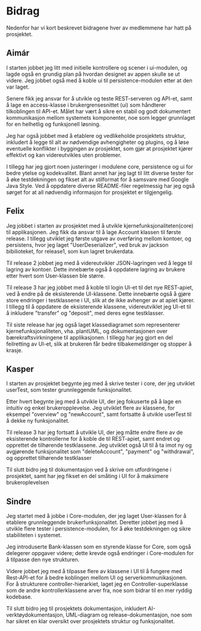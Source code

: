 # Bidrag

Nedenfor har vi kort beskrevet bidragene hver av medlemmene har hatt på prosjektet. 

## Aimár

I starten jobbet jeg litt med initielle kontrollere og scener i ui-modulen, og lagde også en grundig plan på hvordan designet av appen skulle se ut videre. Jeg jobbet også med å koble ui til persistence-modulen etter at den var laget.

Senere fikk jeg ansvar for å utvikle og teste REST-serveren og API-et, samt å lage en access-klasse i brukergrensesnittet (ui) som håndterer tilkoblingen til API-et. Målet har vært å sikre en stabil og godt dokumentert kommunikasjon mellom systemets komponenter, noe som legger grunnlaget for en helhetlig og funksjonell løsning.

Jeg har også jobbet med å etablere og vedlikeholde prosjektets struktur, inkludert å legge til alt av nødvendige avhengigheter og plugins, og å løse eventuelle konflikter i byggingen av prosjektet, som gjør at prosjektet kjører effektivt og kan videreutvikles uten problemer.

I tillegg har jeg gjort noen justeringer i modulene core, persistence og ui for bedre ytelse og kodekvalitet. Blant annet har jeg lagt til litt diverse tester for å øke testdekningen og fikset alt av stilformat for å samsvare med Google Java Style. Ved å oppdatere diverse README-filer regelmessig har jeg også sørget for at all nødvendig informasjon for prosjektet er tilgjengelig.

## Felix
Jeg jobbet i starten av prosjektet med å utvikle kjernefunksjonaliteten(core) til applikasjonen. Jeg fikk da ansvar til å lage Account klassen til første release. I tillegg utviklet jeg første utgave av overføring mellom kontoer, og persistens, hvor jeg laget "UserDeserializer", ved bruk av jackson bibilioteket, for release1, som kun lagret brukerdata.

Til release 2 jobbet jeg med å videreutvikler JSON-lagringen ved å legge til lagring av kontoer. Dette innebærte også å oppdatere lagring av brukere etter hvert som User-klassen ble større.

Til release 3 har jeg jobbet med å koble til login UI-et til det nye REST-apiet, ved å endre på de eksisterende UI-klassene. Dette innebærte også å gjøre store endringer i testklassene i UI, slik at de ikke avhenger av at apiet kjører. I tillegg til å oppdatere de eksisterende klassene, videreutviklet jeg UI-et til å inkludere "transfer" og "deposit", med deres egne testklasser.

Til siste release har jeg også laget klassediagramet som representerer kjernefunksjonaliteten, vha. plantUML, og dokumentasjonen over bærekraftsvirkningene til applikasjonen. I tillegg har jeg gjort en del feilretting av UI-et, slik at brukeren får bedre tilbakemeldinger og stopper å krasje.

## Kasper

I starten av prosjektet begynte jeg med å skrive tester i core, der jeg utviklet userTest, som tester grunnleggende funksjonalitet.

Etter hvert begynte jeg med å utvikle UI, der jeg fokuserte på å lage en intuitiv og enkel brukeropplevelse. Jeg utviklet flere av klassene, for eksempel "overview" og "newAccount", samt fortsatte å utvikle userTest til å dekke ny funksjonalitet.

Til release 3 har jeg fortsatt å utvikle UI, der jeg måtte endre flere av de eksisterende kontrollerne for å koble de til REST-apiet, samt endret og opprettet de tilhørende testklassene. Jeg utviklet også UI til å ta imot ny og avgjørende funksjonalitet som "deleteAccount", "payment" og "withdrawal", og opprettet tilhørende testklasser

Til slutt bidro jeg til dokumentasjon ved å skrive om utfordringene i prosjektet, samt har jeg fikset en del småting i UI for å maksimere brukeroplevelsen

## Sindre

Jeg startet med å jobbe i Core-modulen, der jeg laget User-klassen for å etablere grunnleggende brukerfunksjonalitet. Deretter jobbet jeg med å utvikle flere tester i persistence-modulen, for å øke testdekningen og sikre stabiliteten i systemet.

Jeg introduserte Bank-klassen som en styrende klasse for Core, som også delegerer oppgaver videre; dette krevde også endringer i Core-modulen for å tilpasse den nye strukturen.

Videre jobbet jeg med å tilpasse flere av klassene i UI til å fungere med Rest-API-et for å bedre koblingen mellom UI og serverkommunikasjonen. For å strukturere controller-hierarkiet, laget jeg en Controller-superklasse som de andre kontrollerklassene arver fra, noe som bidrar til en mer ryddig kodebase.

Til slutt bidro jeg til prosjektets dokumentasjon, inkludert AI-verktøydokumentasjon, UML-diagram og release-dokumentasjon, noe som har sikret en klar oversikt over prosjektets struktur og funksjonalitet.
